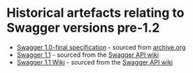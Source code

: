 # Historical artefacts relating to Swagger versions pre-1.2

* [Swagger 1.0-final specification](versions/1.0.md) - sourced from [archive.org](https://web.archive.org/web/20120616153818/http://swagger.wordnik.com:80/spec)
* [Swagger 1.1](versions/1.1.md) - sourced from the [Swagger API wiki](https://github.com/wordnik/swagger-core/wiki/Resource-Listing/e22da2fb334170c7676cdde6e89b966e7604de13)
* [Swagger 1.1 Wiki](https://github.com/Mermade/swagger1/wiki) - sourced from the [Swagger API wiki](https://github.com/wordnik/swagger-core/wiki)
